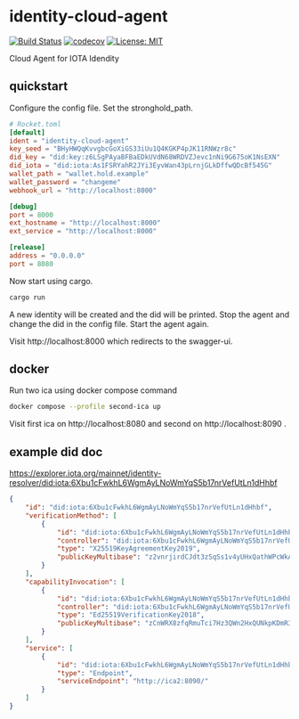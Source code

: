 # identity-cloud-agent

[![Build Status](https://github.com/chriamue/identity-cloud-agent/actions/workflows/coverage.yml/badge.svg)](https://github.com/chriamue/identity-cloud-agent/actions)
[![codecov](https://codecov.io/gh/chriamue/identity-cloud-agent/branch/main/graph/badge.svg?token=QEH2EW6LX4)](https://codecov.io/gh/chriamue/identity-cloud-agent)
[![License: MIT](https://img.shields.io/badge/License-MIT-yellow.svg)](https://opensource.org/licenses/MIT)

Cloud Agent for IOTA Idendity

## quickstart

Configure the config file. Set the stronghold_path.

```toml
# Rocket.toml
[default]
ident = "identity-cloud-agent"
key_seed = "BHyHWQqKvvgbcGoXiGS33iUu1Q4KGKP4pJK11RNWzr8c"
did_key = "did:key:z6LSgPAyaBFBaEDkUVdN68WRDVZJevc1nNi9G675oK1NsEXN"
did_iota = "did:iota:As1FSRYahR2JYi3EyvWan43pLrnjGLkDffwQDcBf545G"
wallet_path = "wallet.hold.example"
wallet_password = "changeme"
webhook_url = "http://localhost:8000"

[debug]
port = 8000
ext_hostname = "http://localhost:8000"
ext_service = "http://localhost:8000"

[release]
address = "0.0.0.0"
port = 8080
```

Now start using cargo.

```sh
cargo run
```

A new identity will be created and the did will be printed.
Stop the agent and change the did in the config file.
Start the agent again.

Visit http://localhost:8000 which redirects to the swagger-ui.

## docker

Run two ica using docker compose command

```sh
docker compose --profile second-ica up
```

Visit first ica on http://localhost:8080 and second on http://localhost:8090 .

## example did doc

https://explorer.iota.org/mainnet/identity-resolver/did:iota:6Xbu1cFwkhL6WgmAyLNoWmYqS5b17nrVefUtLn1dHhbf

```json
{
    "id": "did:iota:6Xbu1cFwkhL6WgmAyLNoWmYqS5b17nrVefUtLn1dHhbf",
    "verificationMethod": [
        {
            "id": "did:iota:6Xbu1cFwkhL6WgmAyLNoWmYqS5b17nrVefUtLn1dHhbf#kex-0",
            "controller": "did:iota:6Xbu1cFwkhL6WgmAyLNoWmYqS5b17nrVefUtLn1dHhbf",
            "type": "X25519KeyAgreementKey2019",
            "publicKeyMultibase": "z2vnrjirdCJdt3zSqSs1v4yUHxQathWPcWkA7ESBntCpv"
        }
    ],
    "capabilityInvocation": [
        {
            "id": "did:iota:6Xbu1cFwkhL6WgmAyLNoWmYqS5b17nrVefUtLn1dHhbf#sign-0",
            "controller": "did:iota:6Xbu1cFwkhL6WgmAyLNoWmYqS5b17nrVefUtLn1dHhbf",
            "type": "Ed25519VerificationKey2018",
            "publicKeyMultibase": "zCnWRX8zfqRmuTci7Hz3QWn2HxQUNkpKDmR3L2FfVueut"
        }
    ],
    "service": [
        {
            "id": "did:iota:6Xbu1cFwkhL6WgmAyLNoWmYqS5b17nrVefUtLn1dHhbf#endpoint",
            "type": "Endpoint",
            "serviceEndpoint": "http://ica2:8090/"
        }
    ]
}

```
